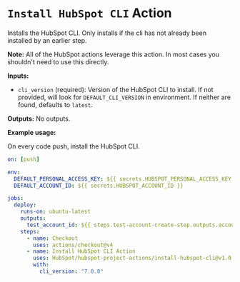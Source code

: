 # `Install HubSpot CLI` Action

Installs the HubSpot CLI. Only installs if the cli has not already been installed by an earlier step.

**Note:** All of the HubSpot actions leverage this action. In most cases you shouldn't need to use this directly.

**Inputs:**

- `cli_version` (required): Version of the HubSpot CLI to install. If not provided, will look for `DEFAULT_CLI_VERSION` in environment. If neither are found, defaults to `latest`.

**Outputs:**
No outputs.

**Example usage:**

On every code push, install the HubSpot CLI.

```yaml
on: [push]

env:
  DEFAULT_PERSONAL_ACCESS_KEY: ${{ secrets.HUBSPOT_PERSONAL_ACCESS_KEY }}
  DEFAULT_ACCOUNT_ID: ${{ secrets.HUBSPOT_ACCOUNT_ID }}

jobs:
  deploy:
    runs-on: ubuntu-latest
    outputs:
      test_account_id: ${{ steps.test-account-create-step.outputs.account_id }}
    steps:
      - name: Checkout
        uses: actions/checkout@v4
      - name: Install HubSpot CLI Action
        uses: HubSpot/hubspot-project-actions/install-hubspot-cli@v1.0.0
        with:
          cli_version: "7.0.0"
```

